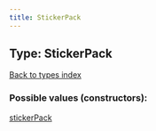 ```yaml
---
title: StickerPack
---
```

## Type: StickerPack  
[Back to types index](index.md)



### Possible values (constructors):

[stickerPack](../constructors/stickerPack.md)  

